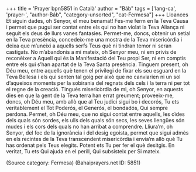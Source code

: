 +++
title = 'Prayer bpn5851 in Català'
author = "Báb"
tags = ['lang-ca', 'prayer-', "author-Báb", "category-unsorted", "cat-Fermesa"]
+++
Lloances Et siguin dades, oh Senyor, el meu benamat! Fes-me ferm en la Teva Causa i permet que pugui ser contat entre els qui no han violat la Teva Aliança ni seguit els deus de llurs vanes fantasies. Permet-me, doncs, obtenir un setial en la Teva presència, concedeix-me una mostra de la Teva misericòrdia i deixa que m’uneixi a aquells serfs Teus què ni tindran temor ni seran castigats. No m’abandonis a mi mateix, oh Senyor meu, ni em privis de reconèixer a Aquell qui és la Manifestació del Teu propi Ser, ni em comptis entre els qui s’han apartat de la Teva Santa presència. Tinguem present, oh Déu meu, entre aquells què tenen el privilegi de fixar els seu esguard en la Teva Bellesa i els qui senten tal goig per això que no canviarien ni un sol d’aqueixos moments per la sobirania del regnats dels cels i la terra ni per tot el  regne de la creació. Tingués misericòrdia de mi, oh Senyor, en aquests dies en que la gent de la Teva terra han errat greument; proveeix-me, doncs, oh Déu meu, amb allò que al Teu judici sigui bo i decorós, Tu ets veritablement el Tot Poderós, el Generós, el bondadós, Qui sempre perdona.
Permet, oh Déu meu, que no sigui contat entre aquells, les oïdes dels quals són sordes, els ulls dels quals són secs, les seves llengües són mudes i els cors dels quals no han arribat a comprendre. Lliura’m, oh Senyor, del foc de la ignorància i del desig egoista, permet que sigui admès en els recintes de la Teva transcendent misericòrdia i envia’m allò què Tu has ordenat pels Teus elegits. Potent ets Tu per fer el què desitgis. En veritat, Tu ets Qui ajuda en el perill, Qui subsisteix per Si mateix.

(Source category: Fermesa)
(Bahaiprayers.net ID: 5851)
